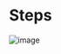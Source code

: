 # Steps


![image](https://github.com/user-attachments/assets/ce81ba72-ca3e-4795-be5e-47c472fbd8ba)
